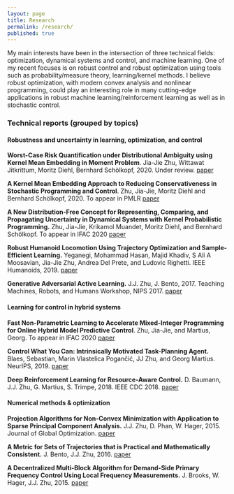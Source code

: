 ```yaml
---
layout: page
title: Research
permalink: /research/
published: true
---
```


My main interests have been in the intersection of three technical fields: optimization, dynamical systems and control, and machine learning.
One of my recent focuses is on robust control and robust optimization using tools such as probability/measure theory, learning/kernel methods. I believe robust optimization, with modern convex analysis and nonlinear programming, could play an interesting role in many cutting-edge applications in robust machine learning/reinforcement learning as well as in stochastic control.

### Technical reports (grouped by topics)

#### Robustness and uncertainty in learning, optimization, and control

**Worst-Case Risk Quantification under Distributional Ambiguity using Kernel Mean Embedding in Moment Problem**. Jia-Jie Zhu, Wittawat Jitkrittum, Moritz Diehl, Bernhard Schölkopf, 2020. Under review. [paper](paper_moment.pdf) 

**A Kernel Mean Embedding Approach to Reducing Conservativeness in Stochastic Programming and Control**.  Zhu, Jia-Jie, Moritz Diehl and Bernhard Schölkopf, 2020. To appear in PMLR
[paper](https://arxiv.org/pdf/2001.10398.pdf)

**A New Distribution-Free Concept for Representing, Comparing, and Propagating Uncertainty in Dynamical Systems with Kernel Probabilistic Programming.** Zhu, Jia-Jie, Krikamol Muandet, Moritz Diehl, and Bernhard Schölkopf. To appear in IFAC 2020 
[paper](https://arxiv.org/pdf/1911.11082.pdf)

**Robust Humanoid Locomotion Using Trajectory Optimization and Sample-Efficient Learning.** Yeganegi, Mohammad Hasan, Majid Khadiv, S Ali A Moosavian, Jia-Jie Zhu, Andrea Del Prete, and Ludovic Righetti. IEEE Humanoids, 2019.
[paper](https://arxiv.org/pdf/1907.04616.pdf)

**Generative Adversarial Active Learning.** J.J. Zhu, J. Bento, 2017. Teaching Machines, Robots, and Humans Workshop, NIPS 2017.
[paper](https://arxiv.org/pdf/1702.07956.pdf)



#### Learning for control in hybrid systems

**Fast Non-Parametric Learning to Accelerate Mixed-Integer Programming for Online Hybrid Model Predictive Control**. Zhu, Jia-Jie, and Martius, Georg. To appear in IFAC 2020 
[paper](https://arxiv.org/pdf/1911.09214.pdf)

**Control What You Can: Intrinsically Motivated Task-Planning Agent.** Blaes, Sebastian, Marin Vlastelica Pogančić, JJ Zhu, and Georg Martius. NeurIPS, 2019. 
[paper](https://arxiv.org/pdf/1906.08190.pdf)

**Deep Reinforcement Learning for Resource-Aware Control.** D. Baumann, J.J. Zhu,  G. Martius, S. Trimpe, 2018. IEEE CDC 2018.
[paper](https://arxiv.org/pdf/1809.05152.pdf)



#### Numerical methods & optimization

**Projection Algorithms for Non-Convex Minimization with Application to Sparse Principal Component Analysis.** J.J. Zhu, D. Phan, W. Hager, 2015. Journal of Global Optimization.
[paper](https://arxiv.org/pdf/1404.4132.pdf)

**A Metric for Sets of Trajectories that is Practical and Mathematically Consistent.** J. Bento, J.J. Zhu, 2016. 
[paper](https://arxiv.org/pdf/1601.03094.pdf)

**A Decentralized Multi-Block Algorithm for Demand-Side Primary Frequency Control Using Local Frequency Measurements.** J. Brooks, W. Hager, J.J. Zhu, 2015. 
[paper](https://arxiv.org/pdf/1509.08206.pdf)
